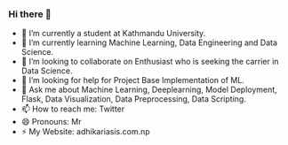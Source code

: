### Hi there 👋

- 🔭 I’m currently a student at Kathmandu University.
- 🌱 I’m currently learning Machine Learning, Data Engineering and Data Science.
- 👯 I’m looking to collaborate on Enthusiast who is seeking the carrier in Data Science.
- 🤔 I’m looking for help for Project Base Implementation of ML.
- 💬 Ask me about Machine Learning, Deeplearning, Model Deployment, Flask, Data Visualization, Data Preprocessing, Data Scripting. 
- 📫 How to reach me: Twitter
- 😄 Pronouns: Mr
- ⚡ My Website: adhikariasis.com.np

